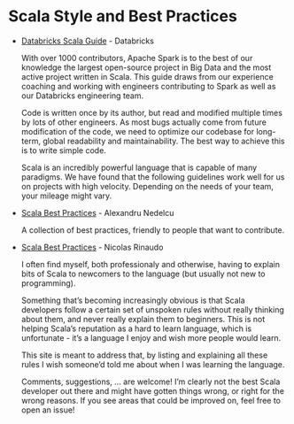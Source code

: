 # Scala Style and Best Practices

- [Databricks Scala Guide](https://github.com/databricks/scala-style-guide)  - Databricks

    With over 1000 contributors, Apache Spark is to the best of our knowledge the largest open-source project in Big Data and the most active project written in Scala. This guide draws from our experience coaching and working with engineers contributing to Spark as well as our Databricks engineering team.

    Code is written once by its author, but read and modified multiple times by lots of other engineers. As most bugs actually come from future modification of the code, we need to optimize our codebase for long-term, global readability and maintainability. The best way to achieve this is to write simple code.

    Scala is an incredibly powerful language that is capable of many paradigms. We have found that the following guidelines work well for us on projects with high velocity. Depending on the needs of your team, your mileage might vary.

- [Scala Best Practices](https://github.com/alexandru/scala-best-practices) - Alexandru Nedelcu

    A collection of best practices, friendly to people that want to contribute.

- [Scala Best Practices](https://nrinaudo.github.io/scala-best-practices/) - Nicolas Rinaudo

    I often find myself, both professionaly and otherwise, having to explain bits of Scala to newcomers to the language (but usually not new to programming).

    Something that’s becoming increasingly obvious is that Scala developers follow a certain set of unspoken rules without really thinking about them, and never really explain them to beginners. This is not helping Scala’s reputation as a hard to learn language, which is unfortunate - it’s a language I enjoy and wish more people would learn.

    This site is meant to address that, by listing and explaining all these rules I wish someone’d told me about when I was learning the language.

    Comments, suggestions, … are welcome! I’m clearly not the best Scala developer out there and might have gotten things wrong, or right for the wrong reasons. If you see areas that could be improved on, feel free to open an issue!
